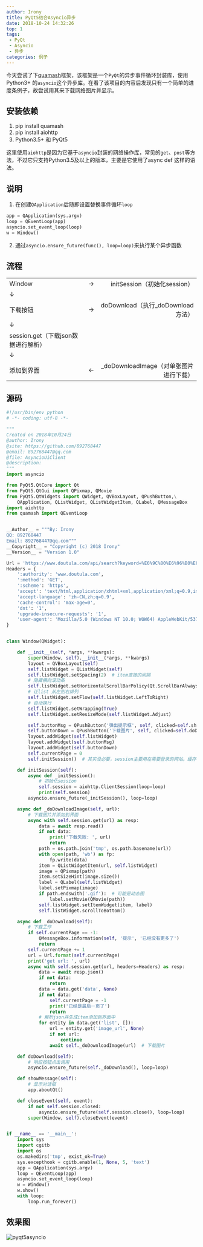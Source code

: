 ```yaml
---
author: Irony
title: PyQt5结合Asyncio异步
date: 2018-10-24 14:32:26
top: 1
tags: 
 - PyQt
 - Asyncio
 - 异步
categories: 例子
---
```


今天尝试了下[quamash](https://github.com/harvimt/quamash)框架，该框架是一个`PyQt`的异步事件循环封装库，使用Python3+ 的`asyncio`这个异步库。在看了该项目的内容后发现只有一个简单的进度条例子，故尝试用其来下载网络图片并显示。
<!-- more -->

## 安装依赖

1. pip install quamash
2. pip install aiohttp
3. Python3.5+ 和 PyQt5

这里使用`aiohttp`是因为它基于`asyncio`封装的网络操作库，常见的`get`、`post`等方法，不过它只支持Python3.5及以上的版本，主要是它使用了async def 这样的语法。

## 说明

1. 在创建`QApplication`后随即设置替换事件循环`loop`
```python
app = QApplication(sys.argv)
loop = QEventLoop(app)
asyncio.set_event_loop(loop)
w = Window()
```
2. 通过`asyncio.ensure_future(func(), loop=loop)`来执行某个异步函数

## 流程

|           |    |                             |
|:----------|:--:|----------------------------:|
| Window    |  → | initSession（初始化session） |
| ↓         |    |                             |
| 下载按钮   |  → | doDownload（执行_doDownload方法） |
| ↓         |    |                             |
| session.get（下载json数据进行解析） |   |      |
| ↓         |    |                             |
| 添加到界面 |  ← | _doDownloadImage（对单张图片进行下载） |

## 源码

```python
#!/usr/bin/env python
# -*- coding: utf-8 -*-

"""
Created on 2018年10月24日
@author: Irony
@site: https://github.com/892768447
@email: 892768447@qq.com
@file: AsyncioUiClient
@description: 
"""
import asyncio

from PyQt5.QtCore import Qt
from PyQt5.QtGui import QPixmap, QMovie
from PyQt5.QtWidgets import QWidget, QVBoxLayout, QPushButton,\
    QApplication, QListWidget, QListWidgetItem, QLabel, QMessageBox
import aiohttp
from quamash import QEventLoop


__Author__ = """By: Irony
QQ: 892768447
Email: 892768447@qq.com"""
__Copyright__ = "Copyright (c) 2018 Irony"
__Version__ = "Version 1.0"

Url = 'https://www.doutula.com/api/search?keyword=%E6%9C%80%E6%96%B0%E8%A1%A8%E6%83%85&mime=0&page={}'
Headers = {
    ':authority': 'www.doutula.com',
    ':method': 'GET',
    ':scheme': 'https',
    'accept': 'text/html,application/xhtml+xml,application/xml;q=0.9,image/webp,image/apng,*/*;q=0.8',
    'accept-language': 'zh-CN,zh;q=0.9',
    'cache-control': 'max-age=0',
    'dnt': '1',
    'upgrade-insecure-requests': '1',
    'user-agent': 'Mozilla/5.0 (Windows NT 10.0; WOW64) AppleWebKit/537.36 (KHTML, like Gecko) Chrome/63.0.3239.26 Safari/537.36 Core/1.63.6756.400 QQBrowser/10.2.2498.400'
}


class Window(QWidget):

    def __init__(self, *args, **kwargs):
        super(Window, self).__init__(*args, **kwargs)
        layout = QVBoxLayout(self)
        self.listWidget = QListWidget(self)
        self.listWidget.setSpacing(2)  # item直接的间隔
        # 隐藏横向滚动条
        self.listWidget.setHorizontalScrollBarPolicy(Qt.ScrollBarAlwaysOff)
        # 让list 从左到右排列
        self.listWidget.setFlow(self.listWidget.LeftToRight)
        # 自动换行
        self.listWidget.setWrapping(True)
        self.listWidget.setResizeMode(self.listWidget.Adjust)

        self.buttonMsg = QPushButton('弹出提示框', self, clicked=self.showMessage)
        self.buttonDown = QPushButton('下载图片', self, clicked=self.doDownload)
        layout.addWidget(self.listWidget)
        layout.addWidget(self.buttonMsg)
        layout.addWidget(self.buttonDown)
        self.currentPage = 0
        self.initSession()  # 其实没必要，session主要用在需要登录的网站。缓存cookie用

    def initSession(self):
        async def _initSession():
            # 初始化session
            self.session = aiohttp.ClientSession(loop=loop)
            print(self.session)
        asyncio.ensure_future(_initSession(), loop=loop)

    async def _doDownloadImage(self, url):
        # 下载图片并添加到界面
        async with self.session.get(url) as resp:
            data = await resp.read()
            if not data:
                print('下载失败: ', url)
                return
            path = os.path.join('tmp', os.path.basename(url))
            with open(path, 'wb') as fp:
                fp.write(data)
            item = QListWidgetItem(url, self.listWidget)
            image = QPixmap(path)
            item.setSizeHint(image.size())
            label = QLabel(self.listWidget)
            label.setPixmap(image)
            if path.endswith('.gif'):  # 可能是动态图
                label.setMovie(QMovie(path))
            self.listWidget.setItemWidget(item, label)
            self.listWidget.scrollToBottom()

    async def _doDownload(self):
        # 下载工作
        if self.currentPage == -1:
            QMessageBox.information(self, '提示', '已经没有更多了')
            return
        self.currentPage += 1
        url = Url.format(self.currentPage)
        print('get url: ', url)
        async with self.session.get(url, headers=Headers) as resp:
            data = await resp.json()
            if not data:
                return
            data = data.get('data', None)
            if not data:
                self.currentPage = -1
                print('已经是最后一页了')
                return
            # 解析json并生成item添加到界面中
            for entity in data.get('list', []):
                url = entity.get('image_url', None)
                if not url:
                    continue
                await self._doDownloadImage(url)  # 下载图片

    def doDownload(self):
        # 响应按钮点击调用
        asyncio.ensure_future(self._doDownload(), loop=loop)

    def showMessage(self):
        # 显示对话框
        app.aboutQt()

    def closeEvent(self, event):
        if not self.session.closed:
            asyncio.ensure_future(self.session.close(), loop=loop)
        super(Window, self).closeEvent(event)


if __name__ == '__main__':
    import sys
    import cgitb
    import os
    os.makedirs('tmp', exist_ok=True)
    sys.excepthook = cgitb.enable(1, None, 5, 'text')
    app = QApplication(sys.argv)
    loop = QEventLoop(app)
    asyncio.set_event_loop(loop)
    w = Window()
    w.show()
    with loop:
        loop.run_forever()
```

## 效果图

![pyqt5asyncio](/images/pyqt5asyncio.gif)